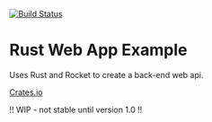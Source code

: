 [![Build Status](https://travis-ci.com/resolvingarchitecture/ex-web-api-rust.svg?branch=master)](https://travis-ci.com/resolvingarchitecture/ex-web-api-rust)
# Rust Web App Example
Uses Rust and Rocket to create a back-end web api.

[Crates.io](https://crates.io/crates/ex-web-api-rust)

!! WIP - not stable until version 1.0 !!


   